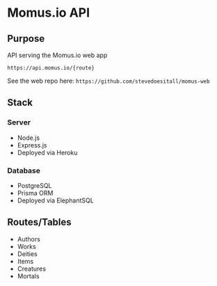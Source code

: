 # Momus.io API

## Purpose

API serving the Momus.io web app

`https://api.momus.io/{route}`

See the web repo here: `https://github.com/stevedoesitall/momus-web`

## Stack

### Server

- Node.js
- Express.js
- Deployed via Heroku

### Database

- PostgreSQL
- Prisma ORM
- Deployed via ElephantSQL

## Routes/Tables

- Authors
- Works
- Deities
- Items
- Creatures
- Mortals
